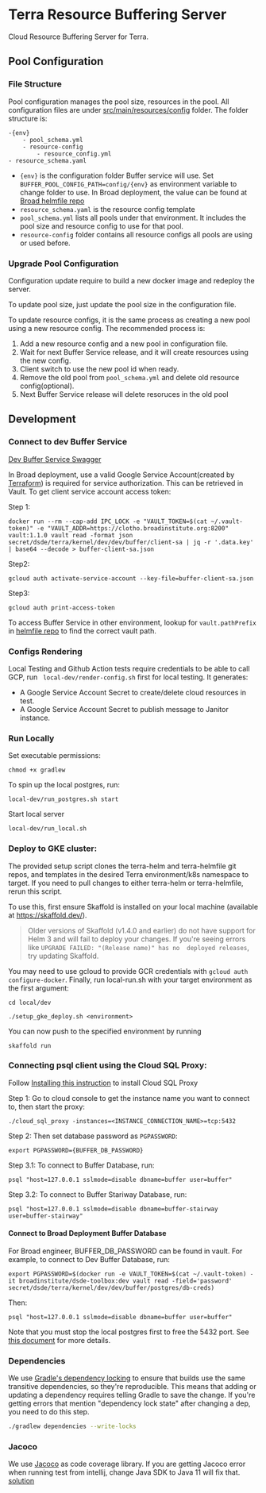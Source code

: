 # Terra Resource Buffering Server
Cloud Resource Buffering Server for Terra. 

## Pool Configuration
### File Structure
Pool configuration manages the pool size, resources in the pool. All configuration files are under [src/main/resources/config](src/main/resources/config) folder.
The folder structure is: 
```
-{env}
    - pool_schema.yml
    - resource-config
        - resource_config.yml
- resource_schema.yaml
```
* `{env}` is the configuration folder Buffer service will use. Set `BUFFER_POOL_CONFIG_PATH=config/{env}` as environment variable to change folder to use.
In Broad deployment, the value can be found at [Broad helmfile repo](https://github.com/broadinstitute/terra-helmfile/blob/master/terra/values/buffer/live/dev.yaml#L18) 
* `resource_schema.yaml` is the resource config template
* `pool_schema.yml` lists all pools under that environment. It includes the pool size and resource config to use for that pool.
* `resource-config` folder contains all resource configs all pools are using or used before. 

### Upgrade Pool Configuration
Configuration update require to build a new docker image and redeploy the server.

To update pool size, just update the pool size in the configuration file. 

To update resource configs, it is the same process as creating a new pool using a new resource config. The recommended process is:
1. Add a new resource config and a new pool in configuration file.
2. Wait for next Buffer Service release, and it will create resources using the new config. 
3. Client switch to use the new pool id when ready.
4. Remove the old pool from `pool_schema.yml` and delete old resource config(optional).
5. Next Buffer Service release will delete resoruces in the old pool

## Development
### Connect to dev Buffer Service
[Dev Buffer Service Swagger](https://buffer.dsde-dev.broadinstitute.org/swagger-ui.html)

In Broad deployment, use a valid Google Service Account(created by [Terraform](https://github.com/broadinstitute/terraform-ap-modules/blob/master/buffer/sa.tf#L83)) is required for service authorization. This can be retrieved in Vault.
To get client service account access token:

Step 1:
```
docker run --rm --cap-add IPC_LOCK -e "VAULT_TOKEN=$(cat ~/.vault-token)" -e "VAULT_ADDR=https://clotho.broadinstitute.org:8200" vault:1.1.0 vault read -format json secret/dsde/terra/kernel/dev/dev/buffer/client-sa | jq -r '.data.key' | base64 --decode > buffer-client-sa.json
```
Step2: 
```
gcloud auth activate-service-account --key-file=buffer-client-sa.json
```
Step3:
```
gcloud auth print-access-token
```

To access Buffer Service in other environment, lookup for `vault.pathPrefix` in [helmfile repo](https://github.com/broadinstitute/terra-helmfile/tree/master/terra/values/buffer) to find the correct vault path.

### Configs Rendering
Local Testing and Github Action tests require credentials to be able to call GCP, run
``` local-dev/render-config.sh``` first for local testing. It generates:
* A Google Service Account Secret to create/delete cloud resources in test.
* A Google Service Account Secret to publish message to Janitor instance.

### Run Locally
Set executable permissions:
```
chmod +x gradlew
```

To spin up the local postgres, run:
```
local-dev/run_postgres.sh start
```
Start local server
```
local-dev/run_local.sh
```

### Deploy to GKE cluster:
The provided setup script clones the terra-helm and terra-helmfile git repos,
and templates in the desired Terra environment/k8s namespace to target.
If you need to pull changes to either terra-helm or terra-helmfile, rerun this script.

To use this, first ensure Skaffold is installed on your local machine 
(available at https://skaffold.dev/). 

> Older versions of Skaffold (v1.4.0 and earlier) do not have support for Helm 3 and will fail to deploy your 
changes. If you're seeing errors like `UPGRADE FAILED: "(Release name)" has no 
deployed releases`, try updating Skaffold.

You may need to use gcloud to provide GCR
 credentials with `gcloud auth configure-docker`. Finally, run local-run.sh with
  your target environment as the first argument:

```
cd local/dev
```
```
./setup_gke_deploy.sh <environment>
```

You can now push to the specified environment by running

```
skaffold run
```

### Connecting psql client using the Cloud SQL Proxy:
Follow [Installing this instruction](https://cloud.google.com/sql/docs/mysql/sql-proxy#macos-64-bit)
to install Cloud SQL Proxy 

Step 1: Go to cloud console to get the instance name you want to connect to, then start the proxy:
```
./cloud_sql_proxy -instances=<INSTANCE_CONNECTION_NAME>=tcp:5432
```
Step 2: Then set database password as `PGPASSWORD`:
```
export PGPASSWORD={BUFFER_DB_PASSWORD}
```
Step 3.1: To connect to Buffer Database, run:
```
psql "host=127.0.0.1 sslmode=disable dbname=buffer user=buffer"
```
Step 3.2: To connect to Buffer Stariway Database, run:
```
psql "host=127.0.0.1 sslmode=disable dbname=buffer-stairway user=buffer-stairway"
```
#### Connect to Broad Deployment Buffer Database
For Broad engineer, BUFFER_DB_PASSWORD can be found in vault. For example, to connect to Dev Buffer Database, run:
```
export PGPASSWORD=$(docker run -e VAULT_TOKEN=$(cat ~/.vault-token) -it broadinstitute/dsde-toolbox:dev vault read -field='password' secret/dsde/terra/kernel/dev/dev/buffer/postgres/db-creds)
```
Then:
```
psql "host=127.0.0.1 sslmode=disable dbname=buffer user=buffer"
```

Note that you must stop the local postgres first to free the 5432 port.
See [this document](https://cloud.google.com/sql/docs/postgres/connect-admin-proxy) for more details.

### Dependencies
We use [Gradle's dependency locking](https://docs.gradle.org/current/userguide/dependency_locking.html)
to ensure that builds use the same transitive dependencies, so they're reproducible. This means that
adding or updating a dependency requires telling Gradle to save the change. If you're getting errors
that mention "dependency lock state" after changing a dep, you need to do this step.

```sh
./gradlew dependencies --write-locks
```

### Jacoco
We use [Jacoco](https://www.eclemma.org/jacoco/) as code coverage library. If you are getting Jacoco error when running
test from intellij, change Java SDK to Java 11 will fix that. [solution](https://stackoverflow.com/questions/59945979/java-lang-nosuchfieldexception-error-from-jacoco)

